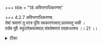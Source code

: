 +++
title = "18 अविभागाधिकरणम्"

+++
4.2.7 अविभागाधिकरणम्  
तेषां त्रयाणां तु परत्र पुंसि स्वकारणत्वात् प्रलयस्तु भावी ।  
तन्नैव पूर्वैः स्फुटमेकवाक्यात् संश्लेषमात्रं तदबाधतश्च ।। 21 ।।

<details><summary>टीका</summary>

4.2.7 अविभागाधिकरणम् The prima faice view is : in the छान्दोग्य text it is stated that tejas along with the subtle elements and the soul merges in Brahman as Brahman is the cause of all. This merger is total absorption like the dissolution of the world. This contention is not correct. In the text cited above, the usage of word sampadyate is to be understood from the preceding statement which means that soul along with the subtle elements comes to be related to Brahman through a special kind of association. It is only in this manner we would maintain non - contradiction between the text cited above and the text-speech reaches the mind. Notes : 1. छान्द् Up., VI.viii.6. 2. छान्द् Up., VI.viii.6.
</details>

